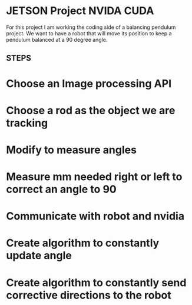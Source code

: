# JETSON Project NVIDA CUDA

For this project I am working the coding side of a balancing pendulum project. We want to have a robot that will move its position to keep a pendulum balanced at a 90 degree angle. 

## STEPS
# Choose an Image processing API
# Choose a rod as the object we are tracking
# Modify to measure angles 
# Measure mm needed right or left to correct an angle to 90
# Communicate with robot and nvidia
# Create algorithm to constantly update angle
# Create algorithm to constantly send corrective directions to the robot

